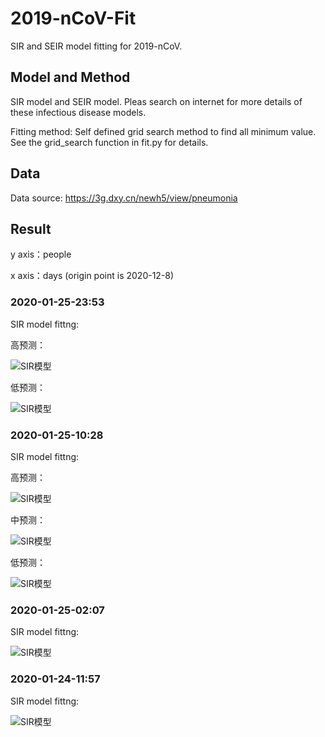 # 2019-nCoV-Fit
SIR and SEIR model fitting for 2019-nCoV.

## Model and Method
SIR model and SEIR model. Pleas search on internet for more details of these infectious disease models.

Fitting method: Self defined grid search method to find all minimum value. See the grid_search function in fit.py for details.

## Data
Data source: https://3g.dxy.cn/newh5/view/pneumonia

## Result


y axis：people

x axis：days (origin point is 2020-12-8)

### 2020-01-25-23:53
SIR model fittng:

高预测：

![SIR模型](https://github.com/dai-pch/2019-nCoV-Fit/raw/master/result/sir-2020-01-25-2353-hi.png)


低预测：

![SIR模型](https://github.com/dai-pch/2019-nCoV-Fit/raw/master/result/sir-2020-01-25-2353-low.png)

### 2020-01-25-10:28
SIR model fittng:

高预测：

![SIR模型](https://github.com/dai-pch/2019-nCoV-Fit/raw/master/result/sir-2020-01-25-1028-hi.png)

中预测：

![SIR模型](https://github.com/dai-pch/2019-nCoV-Fit/raw/master/result/sir-2020-01-25-1028-mid.png)

低预测：

![SIR模型](https://github.com/dai-pch/2019-nCoV-Fit/raw/master/result/sir-2020-01-25-1028-low.png)

### 2020-01-25-02:07
SIR model fittng:

![SIR模型](https://github.com/dai-pch/2019-nCoV-Fit/raw/master/result/sir-2020-01-25-0207.png)

### 2020-01-24-11:57
SIR model fittng:

![SIR模型](https://github.com/dai-pch/2019-nCoV-Fit/raw/master/result/sir-2020-01-24-1157.png)

